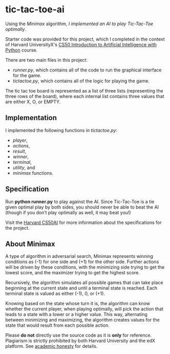 # tic-tac-toe-ai

Using the *Minimax* algorithm, *I implemented an AI to play Tic-Tac-Toe optimally*.

Starter code was provided for this project, which I completed in the context of Harvard UniversityX's [CS50 Introduction to Artificial Intelligence with Python](https://cs50.harvard.edu/ai/2020/projects/0/tictactoe/) course. 

There are two main files in this project: 
- *runner.py*, which contains all of the code to run the graphical interface for the game.
- *tictactoe.py*, which contains all of the logic for playing the game.

The tic tac toe board is represented as a list of three lists (representing the three rows of the board), where each internal list contains three values that are either X, O, or EMPTY. 

## Implementation
I implemented the following functions in *tictactoe.py*:
- *player*, 
- *actions*, 
- *result*, 
- *winner*, 
- *terminal*, 
- *utility*, and 
- *minimax*
functions.

## Specification
Run **python runner.py** to play against the AI. Since Tic-Tac-Toe is a tie given optimal play by both sides, you should never be able to beat the AI (though if you don’t play optimally as well, it may beat you!)

Visit the [Harvard CS50AI](https://cs50.harvard.edu/ai/2020/projects/0/tictactoe/) for more information about the specifications for the project.

## About Minimax
A type of algorithm in adversarial search, Minimax represents winning conditions as (-1) for one side and (+1) for the other side. Further actions will be driven by these conditions, with the minimizing side trying to get the lowest score, and the maximizer trying to get the highest score. 

Recursively, the algorithm simulates all possible games that can take place beginning at the current state and until a terminal state is reached. Each terminal state is valued as either (-1), 0, or (+1).

Knowing based on the state whose turn it is, the algorithm can know whether the current player, when playing optimally, will pick the action that leads to a state with a lower or a higher value. This way, alternating between minimizing and maximizing, the algorithm creates values for the state that would result from each possible action. 


Please **do not** directly use the source code as it is **only** for reference. Plagiarism is strictly prohibited by both Harvard University and the edX platform. See [academic honesty](https://cs50.harvard.edu/ai/2020/honesty/) for details.
